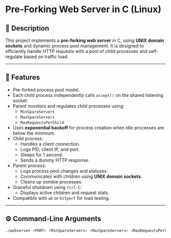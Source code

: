# Pre-Forking Web Server in C (Linux)

## 📌 Description

This project implements a **pre-forking web server** in C, using **UNIX domain sockets** and dynamic process pool management. It is designed to efficiently handle HTTP requests with a pool of child processes and self-regulate based on traffic load.

---

## 🧩 Features

- Pre-forked process pool model.
- Each child process independently calls `accept()` on the shared listening socket.
- Parent monitors and regulates child processes using:
  - `MinSpareServers`
  - `MaxSpareServers`
  - `MaxRequestsPerChild`
- Uses **exponential backoff** for process creation when idle processes are below the minimum.
- Child process:
  - Handles a client connection.
  - Logs PID, client IP, and port.
  - Sleeps for 1 second.
  - Sends a dummy HTTP response.
- Parent process:
  - Logs process pool changes and statuses.
  - Communicates with children using **UNIX domain sockets**.
  - Cleans up zombie processes.
- Graceful shutdown using `Ctrl-C`:
  - Displays active children and request stats.
- Compatible with `ab` or `httperf` for load testing.

---

## ⚙️ Command-Line Arguments

```bash
./webserver <PORT> <MinSpareServers> <MaxSpareServers> <MaxRequestsPerChild>
